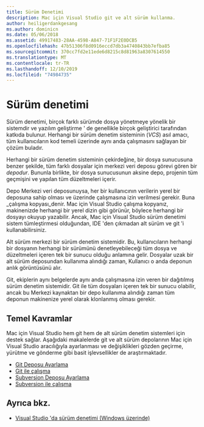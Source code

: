 ```yaml
---
title: Sürüm Denetimi
description: Mac için Visual Studio git ve alt sürüm kullanma.
author: heiligerdankgesang
ms.author: dominicn
ms.date: 05/06/2018
ms.assetid: 49917483-28AA-4598-A847-71F1F2E0DCB5
ms.openlocfilehash: 47b51306f8d0916eccd7db3a4740843bb7efba85
ms.sourcegitcommit: 370cc7fd2e11ede6d8215c8d81963a8307614550
ms.translationtype: MT
ms.contentlocale: tr-TR
ms.lasthandoff: 12/10/2019
ms.locfileid: "74984735"
---
```

# <a name="version-control"></a>Sürüm denetimi

Sürüm denetimi, birçok farklı sürümde dosya yönetmeye yönelik bir sistemdir ve yazılım geliştirme ' de genellikle birçok geliştirici tarafından katkıda bulunur. Herhangi bir sürüm denetim sisteminin (_VCS_) asıl amacı, tüm kullanıcıların kod temeli üzerinde aynı anda çalışmasını sağlayan bir çözüm buladır.

Herhangi bir sürüm denetim sisteminin çekirdeğine, bir dosya sunucusuna benzer şekilde, tüm farklı dosyalar için merkezi veri deposu görevi gören bir _depodur_. Bununla birlikte, bir dosya sunucusunun aksine depo, projenin tüm geçmişini ve yapılan tüm düzeltmeleri içerir.

Depo Merkezi veri deposunuysa, her bir kullanıcının verilerin yerel bir deposuna sahip olması ve üzerinde çalışmasına izin verilmesi gerekir. Buna _çalışma kopyası_denir. Mac için Visual Studio çalışma kopyanız, makinenizde herhangi bir yerel dizin gibi görünür, böylece herhangi bir dosyayı okuyup yazabilir. Ancak, Mac için Visual Studio sürüm denetimi sistem tümleştirmesi olduğundan, IDE 'den çıkmadan alt sürüm ve git 'i kullanabilirsiniz.

Alt sürüm merkezi bir sürüm denetim sistemidir. Bu, kullanıcıların herhangi bir dosyanın herhangi bir sürümünü denetleyebileceği tüm dosya ve düzeltmeleri içeren tek bir sunucu olduğu anlamına gelir. Dosyalar uzak bir alt sürüm deposundan kullanıma alındığı zaman, Kullanıcı o anda deponun anlık görüntüsünü alır.

Git, ekiplerin aynı belgelerde aynı anda çalışmasına izin veren bir dağıtılmış sürüm denetim sistemidir. Git ile tüm dosyaları içeren tek bir sunucu olabilir, ancak bu Merkezi kaynaktan bir depo kullanıma alındığı zaman tüm deponun makinenize yerel olarak klonlanmış olması gerekir.

## <a name="basic-concepts"></a>Temel Kavramlar

Mac için Visual Studio hem git hem de alt sürüm denetim sistemleri için destek sağlar. Aşağıdaki makalelerde git ve alt sürüm depolarının Mac için Visual Studio aracılığıyla ayarlanması ve değişiklikleri gözden geçirme, yürütme ve gönderme gibi basit işlevsellikler de araştırmaktadır.

* [Git Deposu Ayarlama](set-up-git-repository.md)
* [Git ile çalışma](working-with-git.md)
* [Subversion Deposu Ayarlama](set-up-subversion-repository.md)
* [Subversion ile çalışma](working-with-subversion.md)

## <a name="see-also"></a>Ayrıca bkz.

* [Visual Studio 'da sürüm denetimi (Windows üzerinde)](/visualstudio/version-control/)